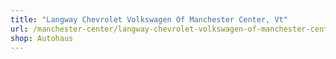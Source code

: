 ```yaml
---
title: "Langway Chevrolet Volkswagen Of Manchester Center, Vt"
url: /manchester-center/langway-chevrolet-volkswagen-of-manchester-center-vt/
shop: Autohaus
---
```

